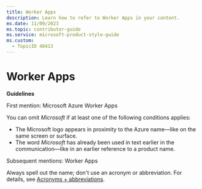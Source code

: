 ```yaml
---
title: Worker Apps
description: Learn how to refer to Worker Apps in your content.
ms.date: 11/09/2023
ms.topic: contributor-guide
ms.service: microsoft-product-style-guide
ms.custom:
  - TopicID 48413
---
```



# Worker Apps

**Guidelines**

First mention: Microsoft Azure Worker Apps

You can omit *Microsoft* if at least one of the following conditions applies:

- The Microsoft logo appears in proximity to the Azure name—like on the same screen or surface.
- The word *Microsoft* has already been used in text earlier in the communication—like in an earlier reference to a product name.

Subsequent mentions: Worker Apps

Always spell out the name; don't use an acronym or abbreviation. For details, see [Acronyms + abbreviations](~\acronyms-and-abbreviations.md).

